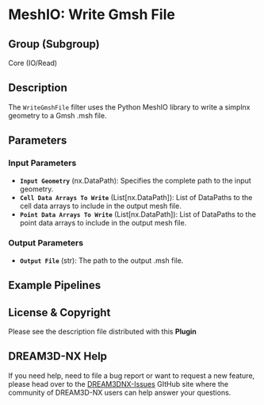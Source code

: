 # MeshIO: Write Gmsh File

## Group (Subgroup)
Core (IO/Read)

## Description
The `WriteGmshFile` filter uses the Python MeshIO library to write a simplnx geometry to a Gmsh .msh file.

## Parameters

### Input Parameters
- **`Input Geometry`** (nx.DataPath): Specifies the complete path to the input geometry.
- **`Cell Data Arrays To Write`** (List[nx.DataPath]): List of DataPaths to the cell data arrays to include in the output mesh file.
- **`Point Data Arrays To Write`** (List[nx.DataPath]): List of DataPaths to the point data arrays to include in the output mesh file.

### Output Parameters
- **`Output File`** (str): The path to the output .msh file.

## Example Pipelines

## License & Copyright

Please see the description file distributed with this **Plugin**

## DREAM3D-NX Help

If you need help, need to file a bug report or want to request a new feature, please head over to the [DREAM3DNX-Issues](https://github.com/BlueQuartzSoftware/DREAM3DNX-Issues) GItHub site where the community of DREAM3D-NX users can help answer your questions.
